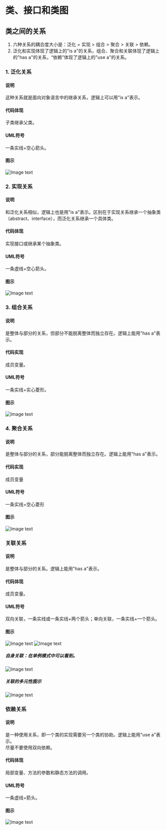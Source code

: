 # 类、接口和类图

## 类之间的关系
1. 六种关系的耦合度大小是：泛化 = 实现 > 组合 > 聚合 > 关联 > 依赖。  
2. 泛化和实现体现了逻辑上的"is a"的关系，组合、聚合和关联体现了逻辑上的"has a"的关系，“依赖”体现了逻辑上的"use a"的关系。  
### 1. 泛化关系
#### 说明
这种关系就是面向对象语言中的继承关系，逻辑上可以用"is a"表示。
#### 代码体现
子类继承父类。
#### UML符号
一条实线+空心箭头。  
#### 图示
![Image text](https://img-blog.csdn.net/20180811105234884?watermark/2/text/aHR0cHM6Ly9ibG9nLmNzZG4ubmV0L3J1cmVuMQ==/font/5a6L5L2T/fontsize/400/fill/I0JBQkFCMA==/dissolve/70)

### 2. 实现关系
#### 说明
和泛化关系相似，逻辑上也是用"is a"表示。区别在于实现关系继承一个抽象类（abstract、interface），而泛化关系继承一个具体类。  
#### 代码体现
实现接口或继承某个抽象类。  
#### UML符号
一条虚线+空心箭头。
#### 图示
![Image text](https://img-blog.csdn.net/20180811110354302?watermark/2/text/aHR0cHM6Ly9ibG9nLmNzZG4ubmV0L3J1cmVuMQ==/font/5a6L5L2T/fontsize/400/fill/I0JBQkFCMA==/dissolve/70)

### 3. 组合关系
#### 说明
是整体与部分的关系，但部分不能脱离整体而独立存在。逻辑上能用"has a"表示。
#### 代码实现
成员变量。
#### UML符号
一条实线+实心菱形。
#### 图示
![Image text](https://img-blog.csdn.net/2018081112590070?watermark/2/text/aHR0cHM6Ly9ibG9nLmNzZG4ubmV0L3J1cmVuMQ==/font/5a6L5L2T/fontsize/400/fill/I0JBQkFCMA==/dissolve/70)

### 4. 聚合关系
#### 说明
是整体与部分的关系，部分能脱离整体而独立存在。逻辑上能用"has a"表示。
#### 代码实现
成员变量
#### UML符号
一条实线+空心菱形
#### 图示
![Image text](https://img-blog.csdn.net/20180811130010937?watermark/2/text/aHR0cHM6Ly9ibG9nLmNzZG4ubmV0L3J1cmVuMQ==/font/5a6L5L2T/fontsize/400/fill/I0JBQkFCMA==/dissolve/70)

### 关联关系
#### 说明
是整体与部分的关系。逻辑上能用"has a"表示。
#### 代码体现
成员变量。
#### UML符号
双向关联，一条实线或一条实线+两个箭头；单向关联，一条实线+一个箭头。
#### 图示
![Image text](https://img-blog.csdn.net/20180811132226225?watermark/2/text/aHR0cHM6Ly9ibG9nLmNzZG4ubmV0L3J1cmVuMQ==/font/5a6L5L2T/fontsize/400/fill/I0JBQkFCMA==/dissolve/70)
![Image text](https://img-blog.csdn.net/20180811132321348?watermark/2/text/aHR0cHM6Ly9ibG9nLmNzZG4ubmV0L3J1cmVuMQ==/font/5a6L5L2T/fontsize/400/fill/I0JBQkFCMA==/dissolve/70)
##### 自身关联：在单例模式中可以看到。
![Image text](https://img-blog.csdn.net/20180811132338381?watermark/2/text/aHR0cHM6Ly9ibG9nLmNzZG4ubmV0L3J1cmVuMQ==/font/5a6L5L2T/fontsize/400/fill/I0JBQkFCMA==/dissolve/70)
##### 关联的多元性图示
![Image text](https://img-blog.csdn.net/20180811134022113?watermark/2/text/aHR0cHM6Ly9ibG9nLmNzZG4ubmV0L3J1cmVuMQ==/font/5a6L5L2T/fontsize/400/fill/I0JBQkFCMA==/dissolve/70)

### 依赖关系
#### 说明
是一种使用关系，即一个类的实现需要另一个类的协助。逻辑上能用"use a"表示。  
尽量不要使用双向依赖。
#### 代码体现
局部变量、方法的参数和静态方法的调用。
#### UML符号
一条虚线+箭头。
#### 图示
![Image text](https://img-blog.csdn.net/20180811134431790?watermark/2/text/aHR0cHM6Ly9ibG9nLmNzZG4ubmV0L3J1cmVuMQ==/font/5a6L5L2T/fontsize/400/fill/I0JBQkFCMA==/dissolve/70)
